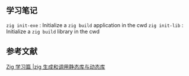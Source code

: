 ## 学习笔记

`zig init-exe` : Initialize a `zig build` application in the cwd
`zig init-lib` : Initialize a `zig build` library in the cwd

## 参考文献

[Zig 学习篇 |zig 生成和调用静态库与动态库](https://zhuanlan.zhihu.com/p/457791672)
